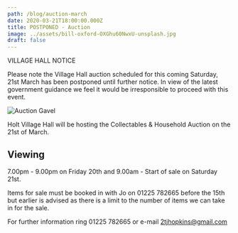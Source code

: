 ```yaml
---
path: /blog/auction-march
date: 2020-03-21T18:00:00.000Z
title: POSTPONED - Auction
image: ../assets/bill-oxford-OXGhu60NwxU-unsplash.jpg
draft: false
---
```


VILLAGE HALL NOTICE

Please note the Village Hall auction scheduled for this coming Saturday, 21st March has been postponed until further notice.
In view of the latest government guidance we feel it would be irresponsible to proceed with this event.

![Auction Gavel](/bill-oxford-OXGhu60NwxU-unsplash.jpg)

<!-- end -->

Holt Village Hall will be hosting the Collectables & Household Auction on the 21st of March.

## Viewing

7.00pm - 9.00pm on Friday 20th and 9.00am - Start of sale on Saturday 21st.

Items for sale must be booked in with Jo on 01225 782665 before the 15th but earlier is advised as there is a limit to the number of items we can take in for the sale.

For further information ring 01225 782665 or e-mail [2tjhopkins@gmail.com](mailto:2tjhopkins@gmail.com)
